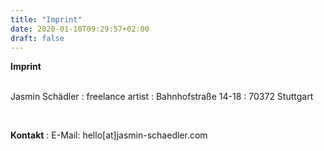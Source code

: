 ```yaml
---
title: "Imprint"
date: 2020-01-10T09:29:57+02:00
draft: false
---
```


**Imprint**  
&nbsp;

Jasmin Schädler
:   freelance artist
:   Bahnhofstraße 14-18
:   70372 Stuttgart

&nbsp;

**Kontakt**
:   E-Mail: hello[at]jasmin-schaedler.com
